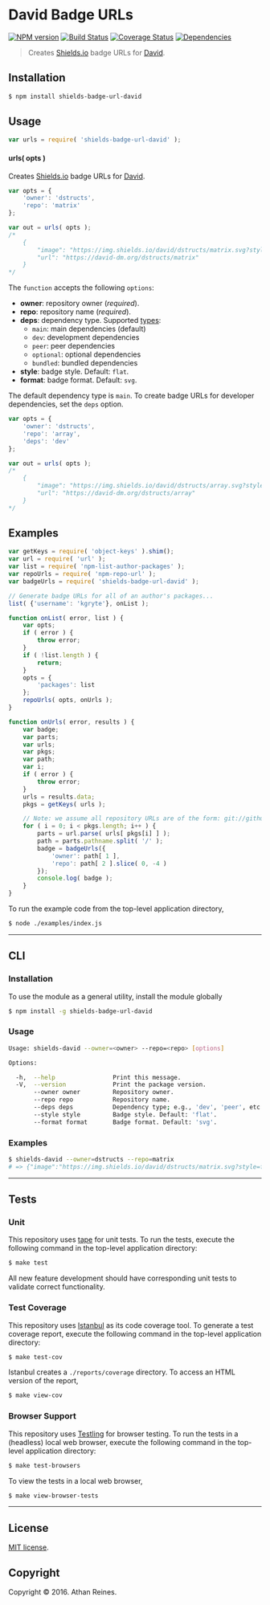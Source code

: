 David Badge URLs
===
[![NPM version][npm-image]][npm-url] [![Build Status][build-image]][build-url] [![Coverage Status][coverage-image]][coverage-url] [![Dependencies][dependencies-image]][dependencies-url]

> Creates [Shields.io][shields] badge URLs for [David][david].


## Installation

``` bash
$ npm install shields-badge-url-david
```


## Usage

``` javascript
var urls = require( 'shields-badge-url-david' );
```

#### urls( opts )

Creates [Shields.io][shields] badge URLs for [David][david].

``` javascript
var opts = {
	'owner': 'dstructs',
	'repo': 'matrix'
};

var out = urls( opts );
/*
	{
		"image": "https://img.shields.io/david/dstructs/matrix.svg?style=flat",
		"url": "https://david-dm.org/dstructs/matrix"
	}
*/ 
```

The `function` accepts the following `options`:
*	__owner__: repository owner (*required*).
*	__repo__: repository name (*required*).
*	__deps__: dependency type. Supported [types][npm-package-json]:
	*	`main`: main dependencies (default)
	*	`dev`: development dependencies
	*	`peer`: peer dependencies
	*	`optional`: optional dependencies
	*	`bundled`: bundled dependencies
*	__style__: badge style. Default: `flat`.
*	__format__: badge format. Default: `svg`.

The default dependency type is `main`. To create badge URLs for developer dependencies, set the `deps` option.

``` javascript
var opts = {
	'owner': 'dstructs',
	'repo': 'array',
	'deps': 'dev'
};

var out = urls( opts );
/*
	{
		"image": "https://img.shields.io/david/dstructs/array.svg?style=flat",
		"url": "https://david-dm.org/dstructs/array"
	}
*/ 
```


## Examples

``` javascript
var getKeys = require( 'object-keys' ).shim();
var url = require( 'url' );
var list = require( 'npm-list-author-packages' );
var repoUrls = require( 'npm-repo-url' );
var badgeUrls = require( 'shields-badge-url-david' );

// Generate badge URLs for all of an author's packages...
list( {'username': 'kgryte'}, onList );

function onList( error, list ) {
	var opts;
	if ( error ) {
		throw error;
	}
	if ( !list.length ) {
		return;
	}
	opts = {
		'packages': list
	};
	repoUrls( opts, onUrls );
}

function onUrls( error, results ) {
	var badge;
	var parts;
	var urls;
	var pkgs;
	var path;
	var i;
	if ( error ) {
		throw error;
	}
	urls = results.data;
	pkgs = getKeys( urls );

	// Note: we assume all repository URLs are of the form: git://github.com/{{owner}}/{{repo}}.git
	for ( i = 0; i < pkgs.length; i++ ) {
		parts = url.parse( urls[ pkgs[i] ] );
		path = parts.pathname.split( '/' );
		badge = badgeUrls({
			'owner': path[ 1 ],
			'repo': path[ 2 ].slice( 0, -4 )
		});
		console.log( badge );
	}
}
```

To run the example code from the top-level application directory,

``` bash
$ node ./examples/index.js
```


---
## CLI

### Installation

To use the module as a general utility, install the module globally

``` bash
$ npm install -g shields-badge-url-david
```


### Usage

``` bash
Usage: shields-david --owner=<owner> --repo=<repo> [options]

Options:

  -h,  --help                Print this message.
  -V,  --version             Print the package version.
       --owner owner         Repository owner.
       --repo repo           Repository name.
       --deps deps           Dependency type; e.g., 'dev', 'peer', etc.
       --style style         Badge style. Default: 'flat'.
       --format format       Badge format. Default: 'svg'.
```


### Examples

``` bash
$ shields-david --owner=dstructs --repo=matrix
# => {"image":"https://img.shields.io/david/dstructs/matrix.svg?style=flat","url":"https://david-dm.org/dstructs/matrix"}
```


---
## Tests

### Unit

This repository uses [tape][tape] for unit tests. To run the tests, execute the following command in the top-level application directory:

``` bash
$ make test
```

All new feature development should have corresponding unit tests to validate correct functionality.


### Test Coverage

This repository uses [Istanbul][istanbul] as its code coverage tool. To generate a test coverage report, execute the following command in the top-level application directory:

``` bash
$ make test-cov
```

Istanbul creates a `./reports/coverage` directory. To access an HTML version of the report,

``` bash
$ make view-cov
```


### Browser Support

This repository uses [Testling][testling] for browser testing. To run the tests in a (headless) local web browser, execute the following command in the top-level application directory:

``` bash
$ make test-browsers
```

To view the tests in a local web browser,

``` bash
$ make view-browser-tests
```

<!-- [![browser support][browsers-image]][browsers-url] -->


---
## License

[MIT license](http://opensource.org/licenses/MIT).


## Copyright

Copyright &copy; 2016. Athan Reines.


[npm-image]: http://img.shields.io/npm/v/shields-badge-url-david.svg
[npm-url]: https://npmjs.org/package/shields-badge-url-david

[build-image]: http://img.shields.io/travis/kgryte/shields-badge-url-david/master.svg
[build-url]: https://travis-ci.org/kgryte/shields-badge-url-david

[coverage-image]: https://img.shields.io/codecov/c/github/kgryte/shields-badge-url-david/master.svg
[coverage-url]: https://codecov.io/github/kgryte/shields-badge-url-david?branch=master

[dependencies-image]: http://img.shields.io/david/kgryte/shields-badge-url-david.svg
[dependencies-url]: https://david-dm.org/kgryte/shields-badge-url-david

[dev-dependencies-image]: http://img.shields.io/david/dev/kgryte/shields-badge-url-david.svg
[dev-dependencies-url]: https://david-dm.org/dev/kgryte/shields-badge-url-david

[github-issues-image]: http://img.shields.io/github/issues/kgryte/shields-badge-url-david.svg
[github-issues-url]: https://github.com/kgryte/shields-badge-url-david/issues

[tape]: https://github.com/substack/tape
[istanbul]: https://github.com/gotwarlost/istanbul
[testling]: https://ci.testling.com
[david]: https://david-dm.org/
[npm-package-json]: https://docs.npmjs.com/files/package.json
[shields]: http://shields.io/
